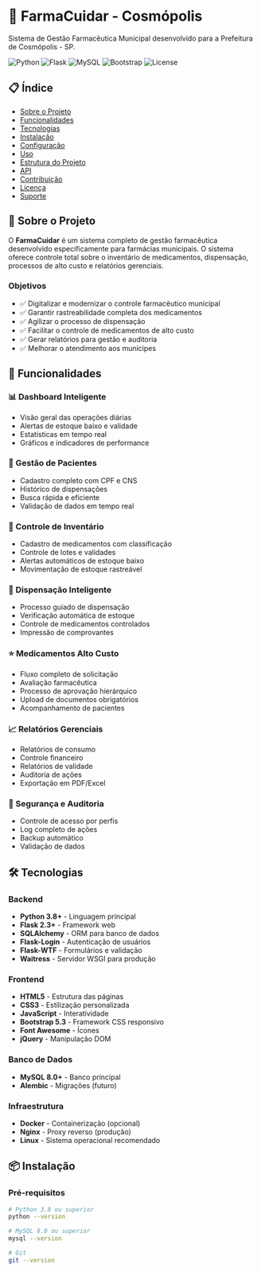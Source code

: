 # 🏥 FarmaCuidar - Cosmópolis

Sistema de Gestão Farmacêutica Municipal desenvolvido para a Prefeitura de Cosmópolis - SP.

![Python](https://img.shields.io/badge/Python-3.8+-blue.svg)
![Flask](https://img.shields.io/badge/Flask-2.3+-green.svg)
![MySQL](https://img.shields.io/badge/MySQL-8.0+-orange.svg)
![Bootstrap](https://img.shields.io/badge/Bootstrap-5.3+-purple.svg)
![License](https://img.shields.io/badge/License-MIT-yellow.svg)

## 📋 Índice

- [Sobre o Projeto](#sobre-o-projeto)
- [Funcionalidades](#funcionalidades)
- [Tecnologias](#tecnologias)
- [Instalação](#instalação)
- [Configuração](#configuração)
- [Uso](#uso)
- [Estrutura do Projeto](#estrutura-do-projeto)
- [API](#api)
- [Contribuição](#contribuição)
- [Licença](#licença)
- [Suporte](#suporte)

## 🎯 Sobre o Projeto

O **FarmaCuidar** é um sistema completo de gestão farmacêutica desenvolvido especificamente para farmácias municipais. O sistema oferece controle total sobre o inventário de medicamentos, dispensação, processos de alto custo e relatórios gerenciais.

### Objetivos

- ✅ Digitalizar e modernizar o controle farmacêutico municipal
- ✅ Garantir rastreabilidade completa dos medicamentos
- ✅ Agilizar o processo de dispensação
- ✅ Facilitar o controle de medicamentos de alto custo
- ✅ Gerar relatórios para gestão e auditoria
- ✅ Melhorar o atendimento aos munícipes

## 🚀 Funcionalidades

### 📊 Dashboard Inteligente
- Visão geral das operações diárias
- Alertas de estoque baixo e validade
- Estatísticas em tempo real
- Gráficos e indicadores de performance

### 👥 Gestão de Pacientes
- Cadastro completo com CPF e CNS
- Histórico de dispensações
- Busca rápida e eficiente
- Validação de dados em tempo real

### 💊 Controle de Inventário
- Cadastro de medicamentos com classificação
- Controle de lotes e validades
- Alertas automáticos de estoque baixo
- Movimentação de estoque rastreável

### 🏥 Dispensação Inteligente
- Processo guiado de dispensação
- Verificação automática de estoque
- Controle de medicamentos controlados
- Impressão de comprovantes

### ⭐ Medicamentos Alto Custo
- Fluxo completo de solicitação
- Avaliação farmacêutica
- Processo de aprovação hierárquico
- Upload de documentos obrigatórios
- Acompanhamento de pacientes

### 📈 Relatórios Gerenciais
- Relatórios de consumo
- Controle financeiro
- Relatórios de validade
- Auditoria de ações
- Exportação em PDF/Excel

### 🔐 Segurança e Auditoria
- Controle de acesso por perfis
- Log completo de ações
- Backup automático
- Validação de dados

## 🛠 Tecnologias

### Backend
- **Python 3.8+** - Linguagem principal
- **Flask 2.3+** - Framework web
- **SQLAlchemy** - ORM para banco de dados
- **Flask-Login** - Autenticação de usuários
- **Flask-WTF** - Formulários e validação
- **Waitress** - Servidor WSGI para produção

### Frontend
- **HTML5** - Estrutura das páginas
- **CSS3** - Estilização personalizada
- **JavaScript** - Interatividade
- **Bootstrap 5.3** - Framework CSS responsivo
- **Font Awesome** - Ícones
- **jQuery** - Manipulação DOM

### Banco de Dados
- **MySQL 8.0+** - Banco principal
- **Alembic** - Migrações (futuro)

### Infraestrutura
- **Docker** - Containerização (opcional)
- **Nginx** - Proxy reverso (produção)
- **Linux** - Sistema operacional recomendado

## 📦 Instalação

### Pré-requisitos

```bash
# Python 3.8 ou superior
python --version

# MySQL 8.0 ou superior
mysql --version

# Git
git --version